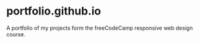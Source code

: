 # portfolio.github.io
A portfolio of my projects form the freeCodeCamp responsive web design course. 
